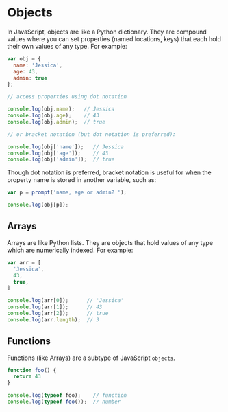 # Objects

In JavaScript, objects are like a Python dictionary. They are compound values where you can set properties (named locations, keys) that each hold their own values of any type. For example:

```javascript
var obj = {
  name: 'Jessica',
  age: 43,
  admin: true
};

// access properties using dot notation

console.log(obj.name);   // Jessica
console.log(obj.age);    // 43
console.log(obj.admin);  // true

// or bracket notation (but dot notation is preferred):

console.log(obj['name']);   // Jessica
console.log(obj['age']);    // 43
console.log(obj['admin']);  // true

```

Though dot notation is preferred, bracket notation is useful for when the property name is stored in another variable, such as:

```javascript
var p = prompt('name, age or admin? ');

console.log(obj[p]);
```


## Arrays

Arrays are like Python lists. They are objects that hold values of any type which are numerically indexed. For example:

```javascript
var arr = [
  'Jessica',
  43,
  true,
]

console.log(arr[0]);      // 'Jessica'
console.log(arr[1]);      // 43
console.log(arr[2]);      // true
console.log(arr.length);  // 3
```

## Functions

Functions (like Arrays) are a subtype of JavaScript `objects`.

```javascript
function foo() {
  return 43
}

console.log(typeof foo);    // function
console.log(typeof foo());  // number
```

